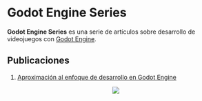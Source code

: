 # Godot Engine Series

**Godot Engine Series** es una serie de artículos sobre desarrollo de videojuegos con [Godot Engine](https://godotengine.org/).

## Publicaciones
1. [Aproximación al enfoque de desarrollo en Godot Engine](https://medium.com/@gastoncaminiti/aproximaci%C3%B3n-al-enfoque-de-desarrollo-en-godot-engine-1e3894eca644)

<p align="center">
  <a href="https://medium.com/@gastoncaminiti"><img src="https://miro.medium.com/fit/c/256/256/1*6_fgYnisCa9V21mymySIvA.png"></a>
</p>
